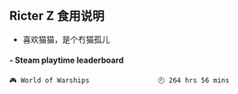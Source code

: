 ## Ricter Z 食用说明
- 喜欢猫猫，是个冇猫孤儿

<!-- steam-box start -->
#### - Steam playtime leaderboard
```text
🎮 World of Warships                 🕘 264 hrs 56 mins
```
<!-- Powered by https://github.com/YouEclipse/steam-box . -->
<!-- steam-box end -->
